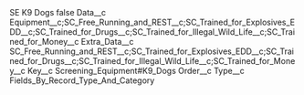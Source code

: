 <?xml version="1.0" encoding="UTF-8"?>
<CustomMetadata xmlns="http://soap.sforce.com/2006/04/metadata" xmlns:xsi="http://www.w3.org/2001/XMLSchema-instance" xmlns:xsd="http://www.w3.org/2001/XMLSchema">
    <label>SE K9 Dogs</label>
    <protected>false</protected>
    <values>
        <field>Data__c</field>
        <value xsi:type="xsd:string">Equipment__c;SC_Free_Running_and_REST__c;SC_Trained_for_Explosives_EDD__c;SC_Trained_for_Drugs__c;SC_Trained_for_Illegal_Wild_Life__c;SC_Trained_for_Money__c</value>
    </values>
    <values>
        <field>Extra_Data__c</field>
        <value xsi:type="xsd:string">SC_Free_Running_and_REST__c;SC_Trained_for_Explosives_EDD__c;SC_Trained_for_Drugs__c;SC_Trained_for_Illegal_Wild_Life__c;SC_Trained_for_Money__c</value>
    </values>
    <values>
        <field>Key__c</field>
        <value xsi:type="xsd:string">Screening_Equipment#K9_Dogs</value>
    </values>
    <values>
        <field>Order__c</field>
        <value xsi:nil="true"/>
    </values>
    <values>
        <field>Type__c</field>
        <value xsi:type="xsd:string">Fields_By_Record_Type_And_Category</value>
    </values>
</CustomMetadata>